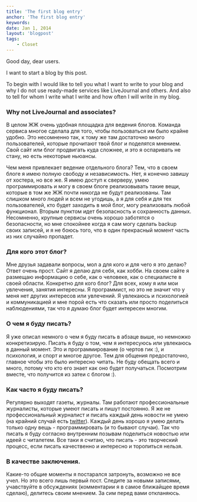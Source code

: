```yaml
---
title: 'The first blog entry'
anchor: 'The first blog entry'
keywords: 
date: Jan 1, 2014
layout: 'blogpost'
tags:
    - Closet
---
```


Good day, dear users.

I want to start a blog by this post.

To begin with I would like to tell you what I want to write to your blog and why I do not use ready-made services like LiveJournal and others. And also to tell for whom I write what I write and how often I will write in my blog.

<!-- cut -->

### Why not LiveJournal and associates?

В целом ЖЖ очень удобная площадка для ведения блогов. Команда сервиса многое сделала для того, чтобы пользоваться им было крайне удобно. Это несомненно так, к тому же там достаточно много пользователей, которые прочитают твой блог и поделятся мнением. Свой сайт или блог продвигать куда сложнее, и это я оспаривать не стану, но есть некоторые ньюансы.

Чем меня привлекает ведение отдельного блога? Тем, что в своем блоге я имею полную свободу и независимость. Нет, я конечно завишу от хостера, но все же. Я имею доступ к сверверу, умею программировать и могу в своем блоге реализовывать такие вещи, которые в том же ЖЖ почти никогда не будут реализованы. Там слишком много людей и всем не угодишь, а я для себя и для тех пользователей, кто будет заходить в мой блог, могу реализовать любой функционал. Вторым пунктом идет безопасность и сохранность данных. Несомненно, крупные сервисы очень хорошо заботятся о безопасности, но мне спокойнее когда я сам могу сделать backup своих записей, и я не боюсь того, что в один прекрасный момент часть из них случайно пропадет.

### Для кого этот блог?

Мне друзья задавали вопросы, мол а для кого и для чего я это делаю? Ответ очень прост. Сайт я делаю для себя, как хобби. На своем сайте я размещаю информацию о себе, как о человеке, как о специалисте в своей области. Конкретно для кого блог? Для всех, кому я или мои увлечения, занятия интересны. Я программист, но это не значит что у меня нет других интересов или увлечений. Я увлекаюсь и психологией и коммуникацией и мне порой есть что сказать или просто поделиться наблюдениями, так что я думаю блог будет интересен многим.

### О чем я буду писать?

Я уже описал немного о чем я буду писать в абзаце выше, но немножко конкретизирую. Писать я буду о том, чем я интересуюсь или увлекаюсь в данный момент. Это и программирование (о чертов гик :), и психология, и спорт и многое другое. Тем для общения предостаточно, главное чтобы это было интересно читать. Не буду обещать всего и много, потому что кто его знает как оно будет получаться. Посмотрим вместе, что получится из затеи с блогом :).

### Как часто я буду писать?

Регулярно выходят газеты, журналы. Там работают профессиональные журналисты, которые умеют писать и пишут постоянно. Я же не профессиональный журналист и писать каждый день новости не умею (на крайний случай есть [twitter](https://twitter.com/Alroniks)). Каждый день хорошо я умею делать только одну вещь - программировать (и то бывают случаи). Так что писать я буду согласно внутренним позывам поделиться новостью или идеей с читалетем. Все таки я считаю, что писать - это творческий процесс, если писать качественно и интересно и торопиться нельзя.

### В качестве заключения.

Какие-то общие моменты я постарался затронуть, возможно не все учел. Но это всего лишь первый пост. Следите за новыми записями, учавствуйте в обсуждениях (комментарии я в самое ближайщее время сделаю), делитесь своим мнением. За сим перед вами откланяюсь.